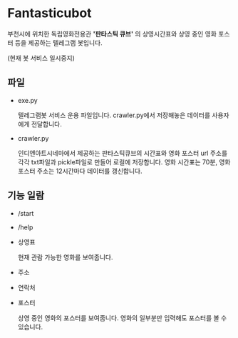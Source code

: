 # Fantasticubot

부천시에 위치한 독립영화전용관 **'판타스틱 큐브'**
의 상영시간표와 상영 중인 영화 포스터 등을 제공하는 텔레그램 봇입니다.

(현재 봇 서비스 일시중지)

## 파일

* exe.py

  텔레그램봇 서비스 운용 파일입니다. crawler.py에서 저장해놓은 데이터를 사용자에게 전달합니다.


* crawler.py

  인디앤아트시네마에서 제공하는 판타스틱큐브의 시간표와 영화 포스터 url 주소를 각각 txt파일과 pickle파일로 만들어 로컬에 저장합니다.
  영화 시간표는 70분, 영화 포스터 주소는 12시간마다 데이터를 갱신합니다.


## 기능 일람

* /start

* /help

* 상영표

  현재 관람 가능한 영화를 보여줍니다. 

* 주소

* 연락처

* 포스터

  상영 중인 영화의 포스터를 보여줍니다. 영화의 일부분만 입력해도 포스터를 볼 수 있습니다.
